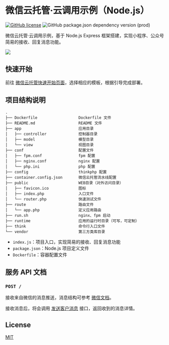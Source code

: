 # 微信云托管·云调用示例（Node.js）

[![GitHub license](https://img.shields.io/github/license/WeixinCloud/message-push-nodejs)](https://github.com/WeixinCloud/message-push-nodejs)
![GitHub package.json dependency version (prod)](https://img.shields.io/github/package-json/dependency-version/WeixinCloud/message-push-nodejs/express)

微信云托管·云调用示例，基于 Node.js Express 框架搭建，实现小程序、公众号简易的接收、回复消息功能。

![](https://qcloudimg.tencent-cloud.cn/raw/21068367f6757057a9125458be3347d4.png)

## 快速开始

前往 [微信云托管快速开始页面](https://cloud.weixin.qq.com/cloudrun/onekey)，选择相应的模板，根据引导完成部署。

## 项目结构说明

~~~
.
├── Dockerfile                  Dockerfile 文件
├── README.md                   README 文件
├── app                         应用目录
│   ├── controller              控制器目录
│   ├── model                   模型目录
│   └── view                    视图目录
├── conf                        配置文件
│   ├── fpm.conf                fpm 配置
│   ├── nginx.conf              nginx 配置
│   └── php.ini                 php 配置
├── config                      thinkphp 配置
├── container.config.json       微信云托管流水线配置
├── public                      WEB目录（对外访问目录）
│   ├── favicon.ico             图标
│   ├── index.php               入口文件       
│   └── router.php              快速测试文件 
├── route                       路由文件			
│   └── app.php                 定义应用路由
├── run.sh                      nginx、fpm 启动
├── runtime                     应用的运行时目录（可写，可定制）
├── think                       命令行入口文件
└── vendor                      第三方类库目录
~~~

- `index.js`：项目入口，实现简易的接收、回复消息功能
- `package.json`：Node.js 项目定义文件
- `Dockerfile`：容器配置文件

## 服务 API 文档

### `POST /`

接收来自微信的消息推送，消息结构可参考 [微信文档](https://developers.weixin.qq.com/miniprogram/dev/framework/open-ability/customer-message/receive.html#%E6%96%87%E6%9C%AC%E6%B6%88%E6%81%AF)。

接收消息后，将会调用 [发送客户消息](https://developers.weixin.qq.com/miniprogram/dev/api-backend/open-api/customer-message/customerServiceMessage.send.html) 接口，返回收到的消息详情。

## License

[MIT](./LICENSE)
